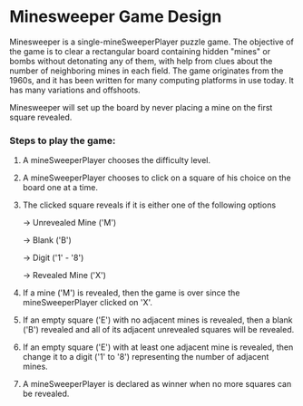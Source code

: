 # **Minesweeper Game Design**

Minesweeper is a single-mineSweeperPlayer puzzle game. The objective of the game is to clear a rectangular board containing 
hidden "mines" or bombs without detonating any of them, with help from clues about the number of neighboring mines in 
each field. The game originates from the 1960s, and it has been written for many computing platforms in use today. 
It has many variations and offshoots.

Minesweeper will set up the board by never placing a mine on the first square revealed.

### **Steps to play the game:**

1. A mineSweeperPlayer chooses the difficulty level.
2. A mineSweeperPlayer chooses to click on a square of his choice on the board one at a time.
3. The clicked square reveals if it is either one of the following options
   
    -> Unrevealed Mine ('M')
   
    -> Blank ('B')
   
    -> Digit ('1' - '8')
   
    -> Revealed Mine ('X') 
   
4. If a mine ('M') is revealed, then the game is over since the mineSweeperPlayer clicked on 'X'.
5. If an empty square ('E') with no adjacent mines is revealed, then a blank ('B') revealed and all of its adjacent 
   unrevealed squares will be revealed.
6. If an empty square ('E') with at least one adjacent mine is revealed, then change it to a digit ('1' to '8') 
   representing the number of adjacent mines.
7. A mineSweeperPlayer is declared as winner when no more squares can be revealed.    
   